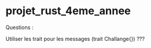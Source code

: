 # projet_rust_4eme_annee


Questions :


Utiliser les trait pour les messages (trait Challange{}) ???